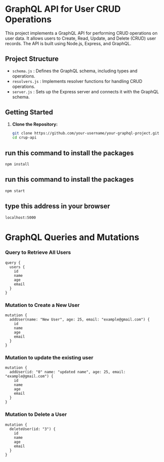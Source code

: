 
# GraphQL API for User CRUD Operations

This project implements a GraphQL API for performing CRUD operations on user data. It allows users to Create, Read, Update, and Delete (CRUD) user records. The API is built using Node.js, Express, and GraphQL.

## Project Structure

- `schema.js` : Defines the GraphQL schema, including types and operations.
- `resolvers.js` : Implements resolver functions for handling CRUD operations.
- `server.js` : Sets up the Express server and connects it with the GraphQL schema.

## Getting Started

1. **Clone the Repository:**
   ```bash
   git clone https://github.com/your-username/your-graphql-project.git
   cd crup-api
    ```

## run this command to install the packages

```bash
npm install
```

## run this command to install the packages

```bash
npm start
```

## type this address in your browser
```bash
localhost:5000
```





# GraphQL Queries and Mutations


### Query to Retrieve All Users

```base
query {
  users {
    id
    name
    age
    email
  }
}
```

### Mutation to Create a New User

```base
mutation {
  addUser(name: "New User", age: 25, email: "example@gmail.com") {
    id
    name
    age
    email
  }
}
```

### Mutation to update the existing user

```base
mutation {
  addUser(id: "0" name: "updated name", age: 25, email: "example@gmail.com") {
    id
    name
    age
    email
  }
}
```

### Mutation to Delete a User

```base
mutation {
  deleteUser(id: "3") {
    id
    name
    age
    email
  }
}
```
